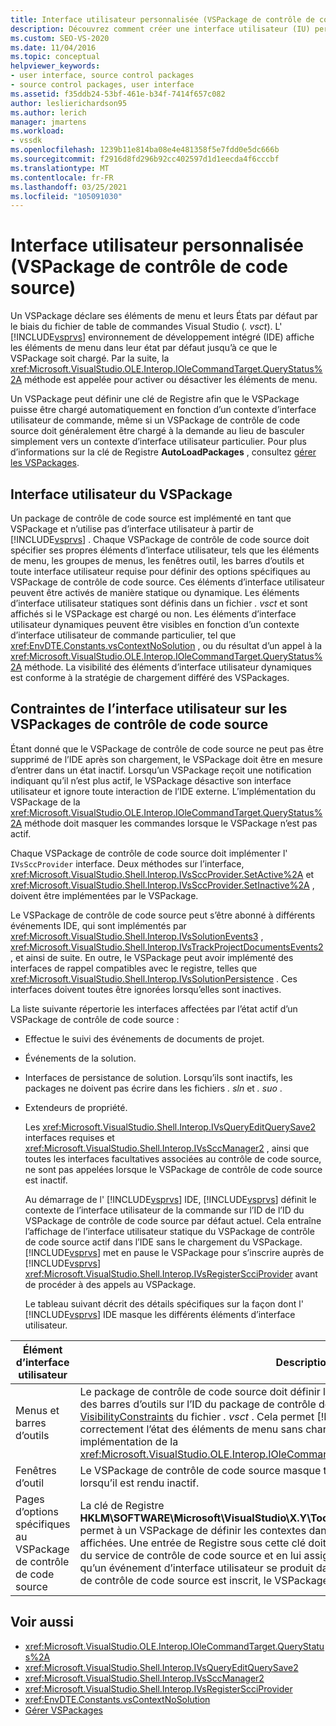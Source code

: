 ```yaml
---
title: Interface utilisateur personnalisée (VSPackage de contrôle de code source) | Microsoft Docs
description: Découvrez comment créer une interface utilisateur (IU) personnalisée dans Visual Studio à l’aide d’un VSPackage de contrôle de code source pour spécifier des éléments d’interface utilisateur.
ms.custom: SEO-VS-2020
ms.date: 11/04/2016
ms.topic: conceptual
helpviewer_keywords:
- user interface, source control packages
- source control packages, user interface
ms.assetid: f35ddb24-53bf-461e-b34f-7414f657c082
author: leslierichardson95
ms.author: lerich
manager: jmartens
ms.workload:
- vssdk
ms.openlocfilehash: 1239b11e814ba08e4e481358f5e7fdd0e5dc666b
ms.sourcegitcommit: f2916d8fd296b92cc402597d1d1eecda4f6cccbf
ms.translationtype: MT
ms.contentlocale: fr-FR
ms.lasthandoff: 03/25/2021
ms.locfileid: "105091030"
---
```

# <a name="custom-user-interface-source-control-vspackage"></a>Interface utilisateur personnalisée (VSPackage de contrôle de code source)
Un VSPackage déclare ses éléments de menu et leurs États par défaut par le biais du fichier de table de commandes Visual Studio (*. vsct*). L' [!INCLUDE[vsprvs](../../code-quality/includes/vsprvs_md.md)] environnement de développement intégré (IDE) affiche les éléments de menu dans leur état par défaut jusqu’à ce que le VSPackage soit chargé. Par la suite, la <xref:Microsoft.VisualStudio.OLE.Interop.IOleCommandTarget.QueryStatus%2A> méthode est appelée pour activer ou désactiver les éléments de menu.

 Un VSPackage peut définir une clé de Registre afin que le VSPackage puisse être chargé automatiquement en fonction d’un contexte d’interface utilisateur de commande, même si un VSPackage de contrôle de code source doit généralement être chargé à la demande au lieu de basculer simplement vers un contexte d’interface utilisateur particulier. Pour plus d’informations sur la clé de Registre **AutoLoadPackages** , consultez [gérer les VSPackages](../../extensibility/managing-vspackages.md).

## <a name="vspackage-ui"></a>Interface utilisateur du VSPackage
 Un package de contrôle de code source est implémenté en tant que VSPackage et n’utilise pas d’interface utilisateur à partir de [!INCLUDE[vsprvs](../../code-quality/includes/vsprvs_md.md)] . Chaque VSPackage de contrôle de code source doit spécifier ses propres éléments d’interface utilisateur, tels que les éléments de menu, les groupes de menus, les fenêtres outil, les barres d’outils et toute interface utilisateur requise pour définir des options spécifiques au VSPackage de contrôle de code source. Ces éléments d’interface utilisateur peuvent être activés de manière statique ou dynamique. Les éléments d’interface utilisateur statiques sont définis dans un fichier *. vsct* et sont affichés si le VSPackage est chargé ou non. Les éléments d’interface utilisateur dynamiques peuvent être visibles en fonction d’un contexte d’interface utilisateur de commande particulier, tel que <xref:EnvDTE.Constants.vsContextNoSolution> , ou du résultat d’un appel à la <xref:Microsoft.VisualStudio.OLE.Interop.IOleCommandTarget.QueryStatus%2A> méthode. La visibilité des éléments d’interface utilisateur dynamiques est conforme à la stratégie de chargement différé des VSPackages.

## <a name="ui-constraints-on-source-control-vspackages"></a>Contraintes de l’interface utilisateur sur les VSPackages de contrôle de code source
 Étant donné que le VSPackage de contrôle de code source ne peut pas être supprimé de l’IDE après son chargement, le VSPackage doit être en mesure d’entrer dans un état inactif. Lorsqu’un VSPackage reçoit une notification indiquant qu’il n’est plus actif, le VSPackage désactive son interface utilisateur et ignore toute interaction de l’IDE externe. L’implémentation du VSPackage de la <xref:Microsoft.VisualStudio.OLE.Interop.IOleCommandTarget.QueryStatus%2A> méthode doit masquer les commandes lorsque le VSPackage n’est pas actif.

 Chaque VSPackage de contrôle de code source doit implémenter l' `IVsSccProvider` interface. Deux méthodes sur l’interface, <xref:Microsoft.VisualStudio.Shell.Interop.IVsSccProvider.SetActive%2A> et <xref:Microsoft.VisualStudio.Shell.Interop.IVsSccProvider.SetInactive%2A> , doivent être implémentées par le VSPackage.

 Le VSPackage de contrôle de code source peut s’être abonné à différents événements IDE, qui sont implémentés par <xref:Microsoft.VisualStudio.Shell.Interop.IVsSolutionEvents3> , <xref:Microsoft.VisualStudio.Shell.Interop.IVsTrackProjectDocumentsEvents2> , et ainsi de suite. En outre, le VSPackage peut avoir implémenté des interfaces de rappel compatibles avec le registre, telles que <xref:Microsoft.VisualStudio.Shell.Interop.IVsSolutionPersistence> . Ces interfaces doivent toutes être ignorées lorsqu’elles sont inactives.

 La liste suivante répertorie les interfaces affectées par l’état actif d’un VSPackage de contrôle de code source :

- Effectue le suivi des événements de documents de projet.

- Événements de la solution.

- Interfaces de persistance de solution. Lorsqu’ils sont inactifs, les packages ne doivent pas écrire dans les fichiers *. sln* et *. suo* .

- Extendeurs de propriété.

  Les <xref:Microsoft.VisualStudio.Shell.Interop.IVsQueryEditQuerySave2> interfaces requises et <xref:Microsoft.VisualStudio.Shell.Interop.IVsSccManager2> , ainsi que toutes les interfaces facultatives associées au contrôle de code source, ne sont pas appelées lorsque le VSPackage de contrôle de code source est inactif.

  Au démarrage de l' [!INCLUDE[vsprvs](../../code-quality/includes/vsprvs_md.md)] IDE, [!INCLUDE[vsprvs](../../code-quality/includes/vsprvs_md.md)] définit le contexte de l’interface utilisateur de la commande sur l’ID de l’ID du VSPackage de contrôle de code source par défaut actuel. Cela entraîne l’affichage de l’interface utilisateur statique du VSPackage de contrôle de code source actif dans l’IDE sans le chargement du VSPackage. [!INCLUDE[vsprvs](../../code-quality/includes/vsprvs_md.md)] met en pause le VSPackage pour s’inscrire auprès de [!INCLUDE[vsprvs](../../code-quality/includes/vsprvs_md.md)] <xref:Microsoft.VisualStudio.Shell.Interop.IVsRegisterScciProvider> avant de procéder à des appels au VSPackage.

  Le tableau suivant décrit des détails spécifiques sur la façon dont l' [!INCLUDE[vsprvs](../../code-quality/includes/vsprvs_md.md)] IDE masque les différents éléments d’interface utilisateur.

| Élément d’interface utilisateur | Description |
| - | - |
| Menus et barres d’outils | Le package de contrôle de code source doit définir les États de visibilité initiale des menus et des barres d’outils sur l’ID du package de contrôle de code source dans la section [VisibilityConstraints](../../extensibility/visibilityconstraints-element.md) du fichier *. vsct* . Cela permet [!INCLUDE[vsprvs](../../code-quality/includes/vsprvs_md.md)] à l’IDE de définir correctement l’état des éléments de menu sans charger le VSPackage et appeler une implémentation de la <xref:Microsoft.VisualStudio.OLE.Interop.IOleCommandTarget.QueryStatus%2A> méthode. |
| Fenêtres d’outil | Le VSPackage de contrôle de code source masque toutes les fenêtres d’outils qu’il détient lorsqu’il est rendu inactif. |
| Pages d’options spécifiques au VSPackage de contrôle de code source | La clé de Registre **HKLM\SOFTWARE\Microsoft\VisualStudio\X.Y\ToolsOptionsPages\VisibilityCmdUIContexts** permet à un VSPackage de définir les contextes dans lesquels les pages d’options doivent être affichées. Une entrée de Registre sous cette clé doit être créée à l’aide de l’ID de service (SID) du service de contrôle de code source et en lui assignant une valeur DWORD de 1. Chaque fois qu’un événement d’interface utilisateur se produit dans un contexte avec lequel le VSPackage de contrôle de code source est inscrit, le VSPackage est appelé s’il est actif. |

## <a name="see-also"></a>Voir aussi
- <xref:Microsoft.VisualStudio.OLE.Interop.IOleCommandTarget.QueryStatus%2A>
- <xref:Microsoft.VisualStudio.Shell.Interop.IVsQueryEditQuerySave2>
- <xref:Microsoft.VisualStudio.Shell.Interop.IVsSccManager2>
- <xref:Microsoft.VisualStudio.Shell.Interop.IVsRegisterScciProvider>
- <xref:EnvDTE.Constants.vsContextNoSolution>
- [Gérer VSPackages](../../extensibility/managing-vspackages.md)
